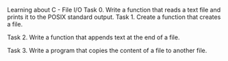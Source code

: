Learning about C - File I/O
Task 0. Write a function that reads a text file and prints it to the POSIX standard output.
Task 1. Create a function that creates a file.

Task 2. Write a function that appends text at the end of a file.

Task 3. Write a program that copies the content of a file to another file.

